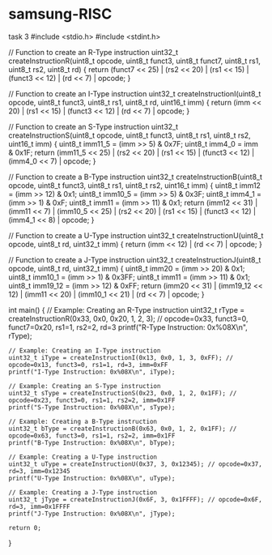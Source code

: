 # samsung-RISC
task 3
#include <stdio.h>
#include <stdint.h>

// Function to create an R-Type instruction
uint32_t createInstructionR(uint8_t opcode, uint8_t funct3, uint8_t funct7, uint8_t rs1, uint8_t rs2, uint8_t rd) {
    return (funct7 << 25) | (rs2 << 20) | (rs1 << 15) | (funct3 << 12) | (rd << 7) | opcode;
}

// Function to create an I-Type instruction
uint32_t createInstructionI(uint8_t opcode, uint8_t funct3, uint8_t rs1, uint8_t rd, uint16_t imm) {
    return (imm << 20) | (rs1 << 15) | (funct3 << 12) | (rd << 7) | opcode;
}

// Function to create an S-Type instruction
uint32_t createInstructionS(uint8_t opcode, uint8_t funct3, uint8_t rs1, uint8_t rs2, uint16_t imm) {
    uint8_t imm11_5 = (imm >> 5) & 0x7F;
    uint8_t imm4_0 = imm & 0x1F;
    return (imm11_5 << 25) | (rs2 << 20) | (rs1 << 15) | (funct3 << 12) | (imm4_0 << 7) | opcode;
}

// Function to create a B-Type instruction
uint32_t createInstructionB(uint8_t opcode, uint8_t funct3, uint8_t rs1, uint8_t rs2, uint16_t imm) {
    uint8_t imm12 = (imm >> 12) & 0x1;
    uint8_t imm10_5 = (imm >> 5) & 0x3F;
    uint8_t imm4_1 = (imm >> 1) & 0xF;
    uint8_t imm11 = (imm >> 11) & 0x1;
    return (imm12 << 31) | (imm11 << 7) | (imm10_5 << 25) | (rs2 << 20) | (rs1 << 15) | (funct3 << 12) | (imm4_1 << 8) | opcode;
}

// Function to create a U-Type instruction
uint32_t createInstructionU(uint8_t opcode, uint8_t rd, uint32_t imm) {
    return (imm << 12) | (rd << 7) | opcode;
}

// Function to create a J-Type instruction
uint32_t createInstructionJ(uint8_t opcode, uint8_t rd, uint32_t imm) {
    uint8_t imm20 = (imm >> 20) & 0x1;
    uint8_t imm10_1 = (imm >> 1) & 0x3FF;
    uint8_t imm11 = (imm >> 11) & 0x1;
    uint8_t imm19_12 = (imm >> 12) & 0xFF;
    return (imm20 << 31) | (imm19_12 << 12) | (imm11 << 20) | (imm10_1 << 21) | (rd << 7) | opcode;
}

int main() {
    // Example: Creating an R-Type instruction
    uint32_t rType = createInstructionR(0x33, 0x0, 0x20, 1, 2, 3); // opcode=0x33, funct3=0, funct7=0x20, rs1=1, rs2=2, rd=3
    printf("R-Type Instruction: 0x%08X\n", rType);

    // Example: Creating an I-Type instruction
    uint32_t iType = createInstructionI(0x13, 0x0, 1, 3, 0xFF); // opcode=0x13, funct3=0, rs1=1, rd=3, imm=0xFF
    printf("I-Type Instruction: 0x%08X\n", iType);

    // Example: Creating an S-Type instruction
    uint32_t sType = createInstructionS(0x23, 0x0, 1, 2, 0x1FF); // opcode=0x23, funct3=0, rs1=1, rs2=2, imm=0x1FF
    printf("S-Type Instruction: 0x%08X\n", sType);

    // Example: Creating a B-Type instruction
    uint32_t bType = createInstructionB(0x63, 0x0, 1, 2, 0x1FF); // opcode=0x63, funct3=0, rs1=1, rs2=2, imm=0x1FF
    printf("B-Type Instruction: 0x%08X\n", bType);

    // Example: Creating a U-Type instruction
    uint32_t uType = createInstructionU(0x37, 3, 0x12345); // opcode=0x37, rd=3, imm=0x12345
    printf("U-Type Instruction: 0x%08X\n", uType);

    // Example: Creating a J-Type instruction
    uint32_t jType = createInstructionJ(0x6F, 3, 0x1FFFF); // opcode=0x6F, rd=3, imm=0x1FFFF
    printf("J-Type Instruction: 0x%08X\n", jType);

    return 0;
}
